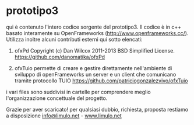 prototipo3
==========

qui è contenuto l'intero codice sorgente del prototipo3. Il codice è in c++ basato interamente su 
OpenFrameworks (http://www.openframeworks.cc/).
Utilizza inoltre alcuni contributi esterni qui sotto elencati:

 1) ofxPd
 Copyright (c) Dan Wilcox 2011-2013
 BSD Simplified License.
 https://github.com/danomatika/ofxPd
  
 2) ofxTuio
 permette di creare e gestire direttamente nell'ambiente 
 di sviluppo di openFrameworks un server e un client che 
 comunicano tramite protocollo TUIO
 https://github.com/patriciogonzalezvivo/ofxTuio

i vari files sono suddivisi in cartelle per comprendere meglio l'organizzazione concettuale del progetto.

Grazie per aver scaricato!
per qualsiasi dubbio, richiesta, proposta restiamo a disposizione 
info@limulo.net - www.limulo.net 
